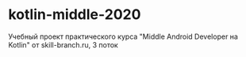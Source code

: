 # kotlin-middle-2020
Учебный проект практического курса "Middle Android Developer на Kotlin" от skill-branch.ru, 3 поток
